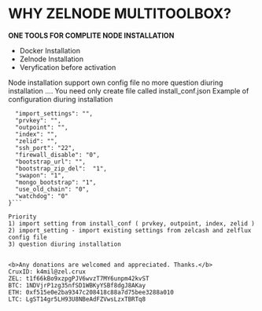 # WHY ZELNODE MULTITOOLBOX?  

<b>ONE TOOLS FOR COMPLITE NODE INSTALLATION</b>  
* Docker Installation
* Zelnode Installation
* Veryfication before activation


Node installation support own config file
no more question diuring installation ....
You need only create file called install_conf.json
Example of configuration diuring installation

```{
  "import_settings": "",
  "prvkey": "",
  "outpoint": "",
  "index": "",
  "zelid": "",
  "ssh_port": "22",
  "firewall_disable": "0",
  "bootstrap_url": "",
  "bootstrap_zip_del":  "1",
  "swapon": "1",
  "mongo_bootstrap": "1",
  "use_old_chain": "0",
  "watchdog": "0"
}```

Priority
1) import setting from install_conf ( prvkey, outpoint, index, zelid )
2) import_setting - import existing settings from zelcash and zelflux config file
3) question diuring installation

  
<b>Any donations are welcomed and appreciated. Thanks.</b>  
CruxID: k4mil@zel.crux  
ZEL: t1f66kBo9xzpgPJV6wvzT7MY6unpm42kvST  
BTC: 1NDVjrP1zg35nfSD1WBKyYSBf8dgJ8AKay  
ETH: 0xf515e0e2ba9347c208418c88a7d75bee3288a010  
LTC: LgST14gr5LH93U8NBeAdFZVwsLzxTBRTq8  

